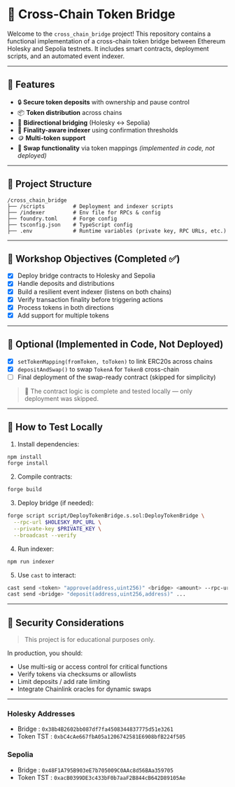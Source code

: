 # 🌉 Cross-Chain Token Bridge

Welcome to the `cross_chain_bridge` project! This repository contains a functional implementation of a cross-chain token bridge between Ethereum Holesky and Sepolia testnets. It includes smart contracts, deployment scripts, and an automated event indexer.

---

## 🚀 Features

- 🔒 **Secure token deposits** with ownership and pause control
- 📦 **Token distribution** across chains
- 🔁 **Bidirectional bridging** (Holesky ↔ Sepolia)
- 🧠 **Finality-aware indexer** using confirmation thresholds
- 🪙 **Multi-token support**
- 💱 **Swap functionality** via token mappings *(implemented in code, not deployed)*

---

## 🧱 Project Structure

```
/cross_chain_bridge    
├── /scripts         # Deployment and indexer scripts
├── /indexer         # Env file for RPCs & config
├── foundry.toml     # Forge config
├── tsconfig.json    # TypeScript config
├── .env             # Runtime variables (private key, RPC URLs, etc.)
```

---

## 📜 Workshop Objectives (Completed ✅)

- [x] Deploy bridge contracts to Holesky and Sepolia
- [x] Handle deposits and distributions
- [x] Build a resilient event indexer (listens on both chains)
- [x] Verify transaction finality before triggering actions
- [x] Process tokens in both directions
- [x] Add support for multiple tokens

---

## 🧪 Optional (Implemented in Code, Not Deployed)

- [x] `setTokenMapping(fromToken, toToken)` to link ERC20s across chains
- [x] `depositAndSwap()` to swap `TokenA` for `TokenB` cross-chain
- [ ] Final deployment of the swap-ready contract (skipped for simplicity)

> 🔎 The contract logic is complete and tested locally — only deployment was skipped.

---

## 🧪 How to Test Locally

1. Install dependencies:
```bash
npm install
forge install
```

2. Compile contracts:
```bash
forge build
```

3. Deploy bridge (if needed):
```bash
forge script script/DeployTokenBridge.s.sol:DeployTokenBridge \
  --rpc-url $HOLESKY_RPC_URL \
  --private-key $PRIVATE_KEY \
  --broadcast --verify
```

4. Run indexer:
```bash
npm run indexer
```

5. Use `cast` to interact:
```bash
cast send <token> "approve(address,uint256)" <bridge> <amount> --rpc-url $RPC --private-key $KEY
cast send <bridge> "deposit(address,uint256,address)" ...
```

---

## 🔐 Security Considerations

> This project is for educational purposes only.

In production, you should:
- Use multi-sig or access control for critical functions
- Verify tokens via checksums or allowlists
- Limit deposits / add rate limiting
- Integrate Chainlink oracles for dynamic swaps

---

### Holesky Addresses
- Bridge : `0x38b4B2602bb087df7fa4508344837775d51e3261`
- Token TST : `0xbC4cAe667fbA05a1206742581E6908bfB224f505`

### Sepolia
- Bridge : `0x48F1A795B903eE7b705009C0AAc8d56BAa359705`
- Token TST : `0xacB0399DE3c433bF0b7aaF2B844cB642D89105Ae`

